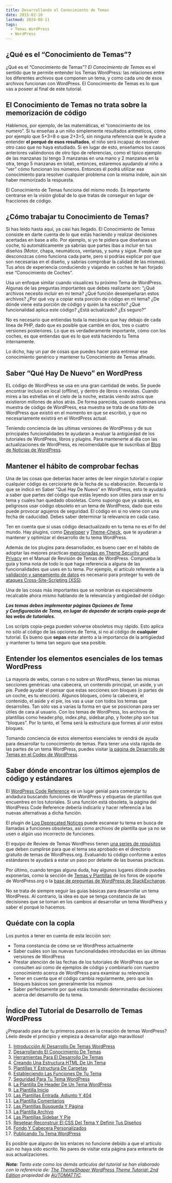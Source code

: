 ```yaml
---
title: Desarrollando el Conocimiento de Temas
date: 2015-02-10
lastmod: 2024-08-11
tags:
  - Temas WordPress
  - WordPress
---
```


## ¿Qué es el “Conocimiento de Temas”?

¿Qué es el “Conocimiento de Temas”? _El Conocimiento de Temas_ es el sentido que te permite entender los Temas WordPress: las relaciones entre los diferentes archivos que componen un tema, y como cada uno de esos archivos funcionan con WordPress. El Conocimiento de Temas es lo que vas a poseer al final de este tutorial.

## El Conocimiento de Temas no trata sobre la memorización de código

Hablemos, por ejemplo, de las matemáticas, el “conocimiento de los numero”. Si tu enseñas a un niño simplemente resultados aritméticos, cómo por ejemplo que 5+3=8 o que 2+3=5, sin ninguna referencia que le ayude a entender **el porqué de esos resultados**, el niño será incapaz de resolver otro caso que no haya estudiado. Si en lugar de esto, enseñamos los casos anteriores valiéndonos de otro tipo de referencias, como el típico ejemplo de las manzanas (si tengo 3 manzanas en una mano y 2 manzanas en la otra, tengo 5 manzanas en total), entonces, estaremos ayudando al niño a “ver” cómo funcionan los números. Entonces él podrá utilizar ese conocimiento para resolver cualquier problema con la misma índole, aún sin haber memorizado la respuesta.

El Conocimiento de Temas funciona del mismo modo. Es importante centrarse en la visión global de lo que tratas de conseguir en lugar de fracciones de código.

## ¿Cómo trabajar tu Conocimiento de Temas?

Si has leído hasta aquí, ya casi has llegado. El Conocimiento de Temas consiste en darte cuenta de lo que estás haciendo y realizar decisiones acertadas en base a ello. Por ejemplo, si yo te pidiera que diseñaras un coche, tú automáticamente ya sabrías que partes ibas a incluir en tus diseños (Motor, chapa, neumáticos, ventanas, y suma y sigue. Puede que desconozcas cómo funciona cada parte, pero si podrías explicar por que son necesarias en el diseño, y sabrías comprobar la calidad de las mismas). Tus años de experiencia conduciendo y viajando en coches te han forjado ese “Conocimiento de Coches”.

Usa un enfoque similar cuando visualices tu próximo Tema de WordPress. Algunas de las preguntas importantes que debes realizarte son: “¿Qué archivos necesito incluir en mi tema? ¿Qué función desempeñaran estos archivos? ¿Por qué voy a copiar esta porción de código en mi tema? ¿De dónde viene esta porción de código y quién la ha escrito? ¿Qué funcionalidad aplica este código? ¿Está actualizado? ¿Es seguro?”

No es necesario que entiendas toda la mecánica que hay debajo de cada linea de PHP, dado que es posible que cambie en dos, tres o cuatro versiones posteriores. Lo que es verdaderamente importante, cómo con los coches, es que entiendas que es lo que está haciendo tu Tema internamente.

Lo dicho, hay un par de cosas que puedes hacer para entrenar ese conocimiento genérico y mantener tu Conocimiento de Temas afinado.

## Saber “Qué Hay De Nuevo” en WordPress

EL código de WordPress se usa en una gran cantidad de webs. Se puede encontrar incluso en local (offline), y dentro de libros o revistas. Cuando mires a las estrellas en el cielo de la noche, estarás viendo astros que existieron millones de años atrás. De forma parecida, cuando examines una muestra de código de WordPress, esa muestra se trata de una foto de WordPress que existió en el momento en que se escribió, y que no necesariamente existirá en el WordPress actual.

Teniendo conciencia de las ultimas versiones de WordPress y de sus principales funcionalidades te ayudaran a evaluar la antigüedad de los tutoriales de WordPress, libros y plugins. Para mantenerte al día con las actualizaciones de WordPress, es recomendable que te suscribas al [Blog de Noticias de WordPress](http://wordpress.org/news/).

## Mantener el hábito de comprobar fechas

Una de las cosas que deberías hacer antes de leer ningún tutorial o copiar cualquier código es cerciorarte de la fecha de su elaboración. Recuerda lo que se indicó en Saber “Qué Hay De Nuevo” en WordPress, esto te ayudará a saber que partes del código que estás leyendo son útiles para usar en tu tema y cuales han quedado obsoletas. Como supongo que ya sabrás, es peligrosos usar código obsoleto en un tema de WordPress, dado que esto puede provocar agujeros de seguridad. El código en si no viene con una fecha de caducidad. Debes saber determinar la relevancia en cada caso.

Ten en cuenta que si usas código desactualizado en tu tema no es el fin del mundo. Hay plugins, como [Developer](http://wordpress.org/extend/plugins/developer/) y [Theme-Check](http://wordpress.org/extend/plugins/theme-check/), que te ayudaran a mantener y optimizar el desarrollo de tu tema WordPress.

Además de los plugins para desarrollador, es bueno caer en el hábito de adoptar las mejores practicas [mencionadas en Theme Security and Privacy](https://make.wordpress.org/themes/handbook/guidelines/theme-security-and-privacy/) en el Manual de Revisión de Temas de WordPress. Comprueba la guía y toma nota de todo lo que haga referencia a alguna de las funcionalidades que uses en tu tema. Por ejemplo, el artículo referente a la [validación y saneamiento de datos](http://codex.wordpress.org/Data_Validation) es necesario para proteger tu web de [ataques Cross-Site-Scripting (XSS)](http://es.wikipedia.org/wiki/Cross-site_scripting).

Una de las cosas más importantes que se nombran es especialmente recalcable ahora mismo hablando de la relevancia y antigüedad del código:

_**Los temas deben implementar páginas Opciones de Tema y Configuración de Tema, en lugar de depender de scripts copia-pega de las webs de tutoriales.**_

Los scripts copia-pega pueden volverse obsoletos muy rápido. Esto aplica no sólo al código de las opciones de Tema, si no al código de **cualquier** tutorial. Es bueno que **sepas** estar atento a la importancia de la antigüedad y mantener tu tema tan seguro que sea posible.

## Entender los elementos esenciales de los temas WordPress

La mayoría de webs, corran o no sobre un WordPress, tienen las mismas secciones genéricas: una cabecera, un contenido principal, un aside, y un pie. Puede ayudar el pensar que estas secciones son bloques (o partes de un coche, es tu elección). Algunos bloques, cómo la cabecera, el contenido, el aside y el pie, los vas a usar con todos los temas que desarrolles. Tan sólo vas a varias la forma en que se posicionan para ser útiles de cara al usuario. Con los temas de WordPress, los archivos de plantillas como header.php, index.php, sidebar.php, y footer.php son tus “bloques”. Por lo tanto, el Tema será la estructura que formes al unir estos bloques.

Tomando conciencia de estos elementos esenciales te vendrá de ayuda para desarrollar tu conocimiento de temas. Para tener una vista rápida de las partes de un tema WordPress, puedes visitar [la página de Desarrollo de Temas en el Codex de WordPress](http://codex.wordpress.org/Theme_Development#Template_Files).

## Saber dónde encontrar los últimos ejemplos de código y estándares

El [WordPress Code Reference](https://developer.wordpress.org/reference/) es un lugar genial para comenzar tu andadura buscando funciones de WordPress y etiquetas de plantillas que encuentres en los tutoriales. Si una función está obsoleta, la página del WordPress Code Reference debería indicarlo y hacer referencia a las nuevas alternativas a dicha función.

El plugin de [Log Deprecated Notices](https://wordpress.org/plugins/log-deprecated-notices/) puede escanear tu tema en busca de llamadas a funciones obsoletas, así como archivos de plantilla que ya no se usen o algún uso incorrecto de funciones.

El equipo de Review de Temas WordPress tienen [una series de requisitos](http://codex.wordpress.org/Theme_Review) que deben cumplirse para que el tema sea aprobado en el directorio gratuito de temas de WordPress.org. Evaluando tú código conforme a estos estándares te ayudará a estar un paso por delante de las buenas practicas.

Por último, cuando tengas alguna duda, hay algunos lugares dónde puedes exponerlas, como la sección de [Temas y Plantillas](http://wordpress.org/support/forum/themes-and-templates) de los foros de soporte de WordPress.org o la [base de preguntas de WordPress de StackExchange](http://wordpress.stackexchange.com/).

No se trata de siempre seguir las guías básicas para desarrollar un tema WordPress. Al contrario, la idea es que se tenga constancia de las decisiones que se toman en los cambios al desarrollar un tema WordPress y saber el porqué lo hacemos.

## Quédate con la copla

Los puntos a tener en cuenta de esta lección son:

- Toma constancia de cómo se ve WordPress actualmente
- Saber cuáles son las nuevas funcionalidades introducidas en las últimas versiones de WordPress
- Prestar atención de las fechas de los tutoriales de WordPress que se consulten así como de ejemplos de código y combinarlo con nuestro conocimiento acerca de WordPress para examinar su relevancia
- Tener en cuenta que el código cambia regularmente, pero que los bloques básicos son generalmente los mismos
- Saber perfectamente por qué estás tomando determinadas decisiones acerca del desarrollo de tu tema.

## Índice del Tutorial de Desarrollo de Temas WordPress

¿Preparado para dar tu primeros pasos en la creación de temas WordPress? Léelo desde el principio y empieza a desarrollar algo maravilloso!

1. [Introducción Al Desarrollo De Temas WordPress](/2015/02/aprende-a-hacer-un-tema-en-wordpress)
1. [Desarrollando El Conocimiento De Temas](/2015/02/desarrollando-el-conocimiento-de-temas)
1. [Herramientas Para El Desarrollo De Temas](/2015/02/herramientas-para-el-desarrollo-de-temas)
1. [Creando Una Estructura HTML De Un Tema](/2015/03/creando-una-estructura-html-de-un-tema-wordpress)
1. [Plantillas Y Estructura De Carpetas](/2015/05/plantillas-y-estructura-de-carpetas-en-wordpress)
1. [Estableciendo Las Funciones De Tu Tema](/2015/07/estableciendo-las-funciones-de-tu-tema-wordpress)
1. [Seguridad Para Tu Tema WordPress](/2015/07/seguridad-para-tu-tema-wordpress)
1. [La Plantilla De Header De Un Tema WordPress](/2015/07/la-plantilla-de-header-de-un-tema-wordpress)
1. [La Plantilla Inicio](/)
1. [Las Plantillas Entrada, Adjunto Y 404](/)
1. [La Plantilla Comentarios](/)
1. [Las Plantillas Búsqueda Y Página](/)
1. [La Plantilla Archivo](/)
1. [Las Plantillas Sidebar Y Pie](/)
1. [Resetear-Reconstruir El CSS Del Tema Y Definir Tus Diseños](/)
1. [Fondo Y Cabecera Personalizados](/)
1. [Publicando Tu Tema WordPress](/)

Es posible que alguno de los enlaces no funcione debido a que el artículo aún no haya sido escrito. No pares de visitar esta página para enterarte de sus actualizaciones.

_**Nota:** Tanto este como los demás artículos del tutorial se han elaborado con la referencia de: [The ThemeShaper WordPress Theme Tutorial: 2nd Edition](http://themeshaper.com/2012/10/22/the-themeshaper-wordpress-theme-tutorial-2nd-edition/) propiedad de [AUTOMATTIC](http://automattic.com/)._
